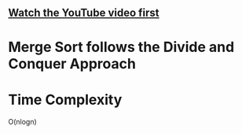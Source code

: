 ## [Watch the YouTube video first](https://youtu.be/mB5HXBb_HY8)

# Merge Sort follows the Divide and Conquer Approach





# Time Complexity

O(nlogn)

